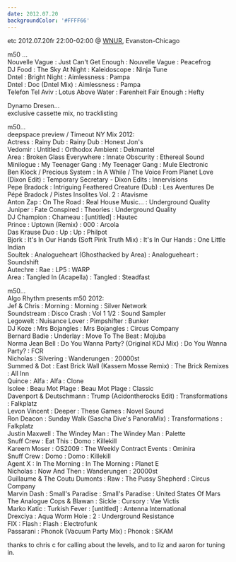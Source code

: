 ```yaml
---
date: 2012.07.20
backgroundColor: '#FFFF66'
---
```


etc 2012.07.20fr 22:00-02:00 @ [WNUR](http://www.wnur.org/), Evanston-Chicago  

m50 ...  
Nouvelle Vague : Just Can't Get Enough : Nouvelle Vague : Peacefrog  
DJ Food : The Sky At Night : Kaleidoscope : Ninja Tune  
Dntel : Bright Night : Aimlessness : Pampa  
Dntel : Doc (Dntel Mix) : Aimlessness : Pampa  
Telefon Tel Aviv : Lotus Above Water : Farenheit Fair Enough : Hefty  

Dynamo Dresen...  
exclusive cassette mix, no tracklisting  

m50...  
deepspace preview / Timeout NY Mix 2012:  
Actress : Rainy Dub : Rainy Dub : Honest Jon's  
Vedomir : Untitled : Orthodox Ambient : Dekmantel  
Area : Broken Glass Everywhere : Innate Obscurity : Ethereal Sound  
Minilogue : My Teenager Gang : My Teenager Gang : Mule Electronic  
Ben Klock / Precious System : In A While / The Voice From Planet Love (Dixon Edit) : Temporary Secretary - Dixon Edits : Innervisions  
Pepe Bradock : Intriguing Feathered Creature (Dub) : Les Aventures De Pépé Bradock / Pistes Insolites Vol. 2 : Atavisme  
Anton Zap : On The Road : Real House Music... : Underground Quality  
Juniper : Fate Conspired : Theories : Underground Quality  
DJ Champion : Chameau : \[untitled\] : Hautec  
Prince : Uptown (Remix) : 000 : Arcola  
Das Krause Duo : Up : Up : Philpot  
Bjork : It's In Our Hands (Soft Pink Truth Mix) : It's In Our Hands : One Little Indian  
Soultek : Analogueheart (Ghosthacked by Area) : Analogueheart : Soundshift  
Autechre : Rae : LP5 : WARP  
Area : Tangled In (Acapella) : Tangled : Steadfast  

m50...  
Algo Rhythm presents m50 2012:  
Jef & Chris : Morning : Morning : Silver Network  
Soundstream : Disco Crash : Vol 1 1/2 : Sound Sampler  
Legowelt : Nuisance Lover : Pimpshifter : Bunker  
DJ Koze : Mrs Bojangles : Mrs Bojangles : Circus Company  
Bernard Badie : Underlay : Move To The Beat : Mojuba  
Norma Jean Bell : Do You Wanna Party? (Original KDJ Mix) : Do You Wanna Party? : FCR  
Nicholas : Silvering : Wanderungen : 20000st  
Summed & Dot : East Brick Wall (Kassem Mosse Remix) : The Brick Remixes : All Inn  
Quince : Alfa : Alfa : Clone  
Isolee : Beau Mot Plage : Beau Mot Plage : Classic  
Davenport & Deutschmann : Trump (Acidontherocks Edit) : Transformations : Falkplatz  
Levon Vincent : Deeper : These Games : Novel Sound  
Ron Deacon : Sunday Walk (Sascha Dive's PanoraMix) : Transformations : Falkplatz  
Justin Maxwell : The Windey Man : The Windey Man : Palette  
Snuff Crew : Eat This : Domo : Killekill  
Kareem Moser : OS2009 : The Weekly Contract Events : Ominira  
Snuff Crew : Domo : Domo : Killekill  
Agent X : In The Morning : In The Morning : Planet E  
Nicholas : Now And Then : Wanderungen : 20000st  
Guillaume & The Coutu Dumonts : Raw : The Pussy Shepherd : Circus Company  
Marvin Dash : Small's Paradise : Small's Paradise : United States Of Mars  
The Analogue Cops & Blawan : Sickle : Cursory : Vae Victis  
Marko Katic : Turkish Fever : \[untitled\] : Antenna International  
Drexciya : Aqua Worm Hole : 2 : Underground Resistance  
FIX : Flash : Flash : Electrofunk  
Passarani : Phonok (Vacuum Party Mix) : Phonok : SKAM  

thanks to chris c for calling about the levels, and to liz and aaron for tuning in.